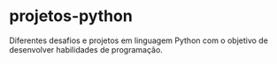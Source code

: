 # projetos-python
 
Diferentes desafios e projetos em linguagem Python com o objetivo de desenvolver habilidades de programação. 